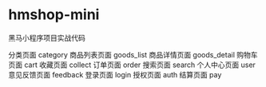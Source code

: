 # hmshop-mini
黑马小程序项目实战代码

分类⻚⾯ category
商品列表⻚⾯ goods_list
商品详情⻚⾯ goods_detail
购物⻋⻚⾯ cart
收藏⻚⾯ collect
订单⻚⾯ order
搜索⻚⾯ search
个⼈中⼼⻚⾯ user
意⻅反馈⻚⾯ feedback
登录⻚⾯ login
授权⻚⾯ auth
结算⻚⾯ pay
